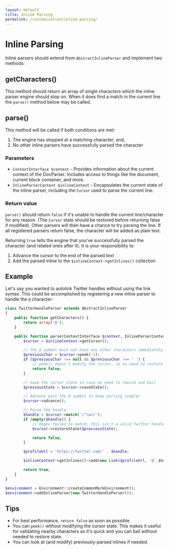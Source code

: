 ```yaml
---
layout: default
title: Inline Parsing
permalink: /customization/inline-parsing/
---
```


Inline Parsing
==============

Inline parsers should extend from `AbstractInlineParser` and implement two methods:

## getCharacters()

This method should return an array of single characters which the inline parser engine should stop on.  When it does find a match in the current line the `parse()` method below may be called.

## parse()

This method will be called if both conditions are met:

1. The engine has stopped at a matching character; and,
2. No other inline parsers have successfully parsed the character

### Parameters

* `ContextInterface $context` - Provides information about the current context of the DocParser. Includes access to things like the document, current block container, and more.
* `InlineParserContext $inlineContext` - Encapsulates the current state of the inline parser, including the `Cursor` used to parse the current line.

### Return value

`parse()` should return `false` if it's unable to handle the current line/character for any reason.  (The `Cursor` state should be restored before returning false if modified). Other parsers will then have a chance to try parsing the line.  If all registered parsers return false, the character will be added as plain text.

Returning `true` tells the engine that you've successfully parsed the character (and related ones after it).  It is your responsibility to:

1. Advance the cursor to the end of the parsed text
2. Add the parsed inline to the `$inlineContext->getInlines()` collection

## Example

Let's say you wanted to autolink Twitter handles without using the link syntax.  This could be accomplished by registering a new inline parser to handle the `@` character:

~~~php
class TwitterHandleParser extends AbstractInlineParser
{
    public function getCharacters() {
        return array('@');
    }

    public function parse(ContextInterface $context, InlineParserContext $inlineContext) {
        $cursor = $inlineContext->getCursor();

        // The @ symbol must not have any other characters immediately prior
        $previousChar = $cursor->peek(-1);
        if ($previousChar !== null && $previousChar !== ' ') {
            // peek() doesn't modify the cursor, so no need to restore state first
            return false;
        }

        // Save the cursor state in case we need to rewind and bail
        $previousState = $cursor->saveState();

        // Advance past the @ symbol to keep parsing simpler
        $cursor->advance();

        // Parse the handle
        $handle = $cursor->match('/^\w+/');
        if (empty($handle)) {
            // Regex failed to match; this isn't a valid Twitter handle
            $cursor->restoreState($previousState);

            return false;
        }

        $profileUrl = 'https://twitter.com/' . $handle;

        $inlineContext->getInlines()->add(new Link($profileUrl, '@'.$handle));

        return true;
    }
}

$environment = Environment::createCommonMarkEnvironment();
$environment->addInlineParser(new TwitterHandleParser());
~~~

## Tips

* For best performance, `return false` as soon as possible
* You can `peek()` without modifying the cursor state. This makes it useful for validating nearby characters as it's quick and you can bail without needed to restore state.
* You can look at (and modify) previously-parsed inlines if needed.

